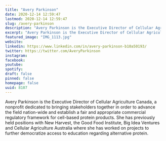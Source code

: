 ```yaml
---
title: "Avery Parkinson"
date: 2020-12-14 12:59:47
lastmod: 2020-12-14 12:59:47
slug: /avery-parkinson
description: "Avery Parkinson is the Executive Director of Cellular Agriculture Canada, a nonprofit dedicated to bringing stakeholders together in order to advance the field nation-wide and establish a fair and appropriate commercial regulatory framework for cell-based protein products. She has previously held positions with New Harvest, the Good Food Institute, Big Idea Ventures and Cellular Agriculture Australia where she has worked on projects to further democratize access to education regarding alternative protein."
excerpt: "Avery Parkinson is the Executive Director of Cellular Agriculture Canada, a nonprofit dedicated to bringing stakeholders together in order to advance the field nation-wide and establish a fair and appropriate commercial regulatory framework for cell-based protein products. She has previously held positions with New Harvest, the Good Food Institute, Big Idea Ventures and Cellular Agriculture Australia where she has worked on projects to further democratize access to education regarding alternative protein."
featured_image: "IMG_1113.jpg"
website: 
linkedin: https://www.linkedin.com/in/avery-parkinson-b10a50193/
twitter: https://twitter.com/AveryParkinson
instagram: 
facebook: 
youtube: 
spotify: 
draft: false
pinned: false
homepage: false
uuid: 8107
---
```

Avery Parkinson is the Executive Director of Cellular Agriculture
Canada, a nonprofit dedicated to bringing stakeholders together in order
to advance the field nation-wide and establish a fair and appropriate
commercial regulatory framework for cell-based protein products. She has
previously held positions with New Harvest, the Good Food Institute, Big
Idea Ventures and Cellular Agriculture Australia where she has worked on
projects to further democratize access to education regarding
alternative protein.
